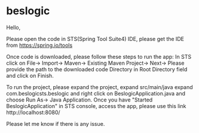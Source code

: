 # beslogic
Hello,

Please open the code in STS(Spring Tool Suite4) IDE, please get the IDE from https://spring.io/tools

Once code is downloaded, please follow these steps to run the app:
In STS click on File-> Import-> Maven-> Existing Maven Project-> Next-> 
Please provide the path to the downloaded code Directory in Root Directory field  and click on Finish.

To run the project, please expand the project, expand src/main/java expand com.beslogicsts.beslogic and right click on BeslogicApplication.java and choose Run As-> Java Application. Once you have "Started BeslogicApplication" in STS console, access the app, please use this link http://localhost:8080/


Please let me know if there is any issue.
